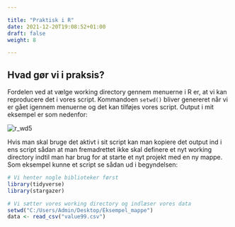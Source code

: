```yaml
---

title: "Praktisk i R"
date: 2021-12-20T19:08:52+01:00
draft: false
weight: 8

---
```




## Hvad gør vi i praksis?

Fordelen ved at vælge working directory gennem menuerne i R er, at vi kan reproducere det i vores script. Kommandoen ```setwd()``` bliver genereret når vi er gået igennem menuerne og det kan tilføjes vores script. Output i mit eksempel er som nedenfor:

![r_wd5](https://i.postimg.cc/G21ZRbrK/R-WD5.jpg)

Hvis man skal bruge det aktivt i sit script kan man kopiere det output ind i ens script sådan at man fremadrettet ikke skal definere et nyt working directory indtil man har brug for at starte et nyt projekt med en ny mappe. Som eksempel kunne et script se sådan ud i begyndelsen:

```R
# Vi henter nogle biblioteker først
library(tidyverse)
library(stargazer)

# Vi sætter vores working directory og indlæser vores data
setwd("C:/Users/Admin/Desktop/Eksempel_mappe")
data <- read_csv("value99.csv")
```

